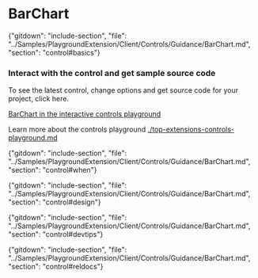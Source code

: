 ﻿# BarChart

{"gitdown": "include-section", "file": "../Samples/PlaygroundExtension/Client/Controls/Guidance/BarChart.md", "section": "control#basics"}

<!-- TODO get an IMAGE to embed here -->

### Interact with the control and get sample source code
To see the latest control, change options and get source code for your project, click here.

<a href="https://ms.portal.azure.com/?Microsoft_Azure_Playground=true#blade/Microsoft_Azure_Playground/ControlsIndexBlade/BarChartPlayground" target="_blank">BarChart in the interactive controls playground</a>

Learn more about the controls playground [./top-extensions-controls-playground.md](./top-extensions-controls-playground.md)


<!-- TODO get an SAMPLE CODE to embed here -->

{"gitdown": "include-section", "file": "../Samples/PlaygroundExtension/Client/Controls/Guidance/BarChart.md", "section": "control#when"}

{"gitdown": "include-section", "file": "../Samples/PlaygroundExtension/Client/Controls/Guidance/BarChart.md", "section": "control#design"}

{"gitdown": "include-section", "file": "../Samples/PlaygroundExtension/Client/Controls/Guidance/BarChart.md", "section": "control#devtips"}

{"gitdown": "include-section", "file": "../Samples/PlaygroundExtension/Client/Controls/Guidance/BarChart.md", "section": "control#reldocs"}
